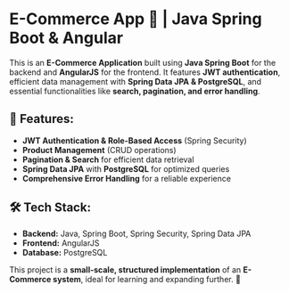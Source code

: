 # E-Commerce App 🛒 | Java Spring Boot & Angular  

This is an **E-Commerce Application** built using **Java Spring Boot** for the backend and **AngularJS** for the frontend. It features **JWT authentication**, efficient data management with **Spring Data JPA & PostgreSQL**, and essential functionalities like **search, pagination, and error handling**.  

## 🔹 Features:  
- **JWT Authentication & Role-Based Access** (Spring Security)  
- **Product Management** (CRUD operations)  
- **Pagination & Search** for efficient data retrieval  
- **Spring Data JPA** with **PostgreSQL** for optimized queries  
- **Comprehensive Error Handling** for a reliable experience  

## 🛠️ Tech Stack:  
- **Backend:** Java, Spring Boot, Spring Security, Spring Data JPA  
- **Frontend:** AngularJS  
- **Database:** PostgreSQL  

This project is a **small-scale, structured implementation** of an **E-Commerce system**, ideal for learning and expanding further. 🚀
